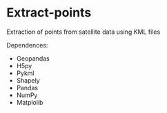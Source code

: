 # Extract-points
Extraction of points from satellite data using KML files








Dependences:

* Geopandas
* H5py 
* Pykml
* Shapely
* Pandas
* NumPy
* Matplolib


